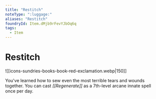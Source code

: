 ```yaml
---
title: "Restitch"
noteType: ":luggage:"
aliases: "Restitch"
foundryId: Item.dMjb9rFevYJbOq6q
tags:
  - Item
---
```


# Restitch
![[icons-sundries-books-book-red-exclamation.webp|150]]

You've learned how to sew even the most terrible tears and wounds together. You can cast _[[Regenerate]]_ as a 7th-level arcane innate spell once per day.
